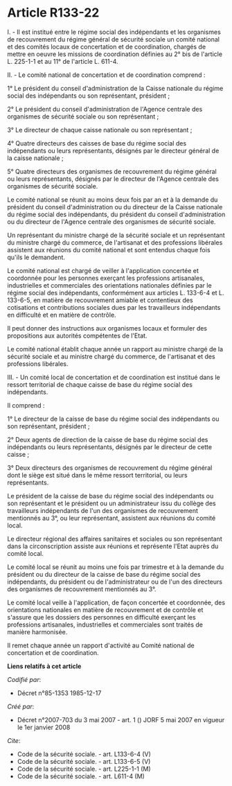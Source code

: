 # Article R133-22

I. - Il est institué entre le régime social des indépendants et les organismes de recouvrement du régime général de sécurité
sociale un comité national et des comités locaux de concertation et de coordination, chargés de mettre en oeuvre les missions
de coordination définies au 2° bis de l'article L. 225-1-1 et au 11° de l'article L. 611-4.

II. - Le comité national de concertation et de coordination comprend :

1° Le président du conseil d'administration de la Caisse nationale du régime social des indépendants ou son représentant,
président ;

2° Le président du conseil d'administration de l'Agence centrale des organismes de sécurité sociale ou son représentant ;

3° Le directeur de chaque caisse nationale ou son représentant ;

4° Quatre directeurs des caisses de base du régime social des indépendants ou leurs représentants, désignés par le directeur
général de la caisse nationale ;

5° Quatre directeurs des organismes de recouvrement du régime général ou leurs représentants, désignés par le directeur de
l'Agence centrale des organismes de sécurité sociale.

Le comité national se réunit au moins deux fois par an et à la demande du président du conseil d'administration ou du
directeur de la Caisse nationale du régime social des indépendants, du président du conseil d'administration ou du directeur
de l'Agence centrale des organismes de sécurité sociale.

Un représentant du ministre chargé de la sécurité sociale et un représentant du ministre chargé du commerce, de l'artisanat
et des professions libérales assistent aux réunions du comité national et sont entendus chaque fois qu'ils le demandent.

Le comité national est chargé de veiller à l'application concertée et coordonnée pour les personnes exerçant les professions
artisanales, industrielles et commerciales des orientations nationales définies par le régime social des indépendants,
conformément aux articles L. 133-6-4 et L. 133-6-5, en matière de recouvrement amiable et contentieux des cotisations et
contributions sociales dues par les travailleurs indépendants en difficulté et en matière de contrôle.

Il peut donner des instructions aux organismes locaux et formuler des propositions aux autorités compétentes de l'Etat.

Le comité national établit chaque année un rapport au ministre chargé de la sécurité sociale et au ministre chargé du
commerce, de l'artisanat et des professions libérales.

III. - Un comité local de concertation et de coordination est institué dans le ressort territorial de chaque caisse de base
du régime social des indépendants.

Il comprend :

1° Le directeur de la caisse de base du régime social des indépendants ou son représentant, président ;

2° Deux agents de direction de la caisse de base du régime social des indépendants ou leurs représentants, désignés par le
directeur de cette caisse ;

3° Deux directeurs des organismes de recouvrement du régime général dont le siège est situé dans le même ressort territorial,
ou leurs représentants.

Le président de la caisse de base du régime social des indépendants ou son représentant et le président ou un administrateur
issu du collège des travailleurs indépendants de l'un des organismes de recouvrement mentionnés au 3°, ou leur représentant,
assistent aux réunions du comité local.

Le directeur régional des affaires sanitaires et sociales ou son représentant dans la circonscription assiste aux réunions et
représente l'Etat auprès du comité local.

Le comité local se réunit au moins une fois par trimestre et à la demande du président ou du directeur de la caisse de base
du régime social des indépendants, du président ou de l'administrateur ou de l'un des directeurs des organismes de
recouvrement mentionnés au 3°.

Le comité local veille à l'application, de façon concertée et coordonnée, des orientations nationales en matière de
recouvrement et de contrôle et s'assure que les dossiers des personnes en difficulté exerçant les professions artisanales,
industrielles et commerciales sont traités de manière harmonisée.

Il remet chaque année un rapport d'activité au Comité national de concertation et de coordination.

**Liens relatifs à cet article**

_Codifié par_:

  - Décret n°85-1353 1985-12-17

_Créé par_:

  - Décret n°2007-703 du 3 mai 2007 - art. 1 () JORF 5 mai 2007 en vigueur le 1er janvier 2008

_Cite_:

  - Code de la sécurité sociale. - art. L133-6-4 (V)
  - Code de la sécurité sociale. - art. L133-6-5 (V)
  - Code de la sécurité sociale. - art. L225-1-1 (M)
  - Code de la sécurité sociale. - art. L611-4 (M)
